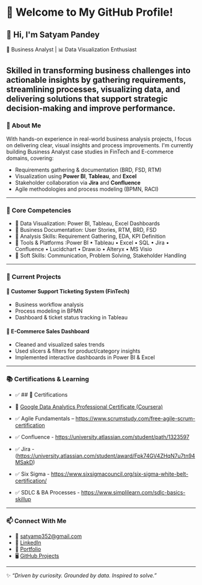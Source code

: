 # 🌟 Welcome to My GitHub Profile!

## 👋 Hi, I'm Satyam Pandey

💼 Business Analyst | 📊 Data Visualization Enthusiast

Skilled in transforming business challenges into actionable insights by gathering requirements, streamlining processes, visualizing data, and delivering solutions that support strategic decision-making and improve performance.
---

### 🔹 About Me

With hands-on experience in real-world business analysis projects, I focus on delivering clear, visual insights and process improvements. I'm currently building Business Analyst case studies in FinTech and E-commerce domains, covering:

- Requirements gathering & documentation (BRD, FSD, RTM)
- Visualization using **Power BI**, **Tableau**, and **Excel**
- Stakeholder collaboration via **Jira** and **Confluence**
- Agile methodologies and process modeling (BPMN, RACI)

---

### 🧠 Core Competencies

- 📌 Data Visualization: Power BI, Tableau, Excel Dashboards  
- 📌 Business Documentation: User Stories, RTM, BRD, FSD  
- 📌 Analysis Skills: Requirement Gathering, EDA, KPI Definition  
- 📌 Tools & Platforms :Power BI • Tableau • Excel • SQL • Jira • Confluence • Lucidchart • Draw.io • Alteryx • MS Visio
- 📌 Soft Skills: Communication, Problem Solving, Stakeholder Handling

---

### 🚀 Current Projects

#### 📌 Customer Support Ticketing System (FinTech)
- Business workflow analysis
- Process modeling in BPMN
- Dashboard & ticket status tracking in Tableau

#### 📌 E-Commerce Sales Dashboard
- Cleaned and visualized sales trends
- Used slicers & filters for product/category insights
- Implemented interactive dashboards in Power BI & Excel

---

### 📚 Certifications & Learning

- ✅ ## 📜 Certifications

- 🏅 [Google Data Analytics Professional Certificate (Coursera)](https://www.credly.com/badges/e0ec97ad-c944-41bb-b627-71cedcc97770)
- ✅ Agile Fundamentals – https://www.scrumstudy.com/free-agile-scrum-certification
- ✅ Confluence - https://university.atlassian.com/student/path/1323597
- ✅ Jira - (https://university.atlassian.com/student/award/Fpk74GV4ZHqN7u7tn94MSakD)
- ✅ Six Sigma - https://www.sixsigmacouncil.org/six-sigma-white-belt-certification/
- ✅ SDLC & BA Processes - https://www.simplilearn.com/sdlc-basics-skillup

---

### 📫 Connect With Me

- 📧 satyamp352@gmail.com 
- 💼 [LinkedIn](https://www.linkedin.com/in/satyam-pandey-17a34a228/)  
- 📁 [Portfolio](https://drive.google.com/drive/folders/1qFizIVOkFSxys0zVGSnJtZuctpwTSG8f?usp=drive_link)
- 🖥️ [GitHub Projects](README.md)

---

✨ *“Driven by curiosity. Grounded by data. Inspired to solve.”*

